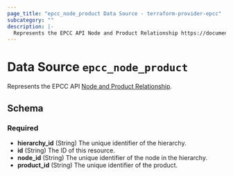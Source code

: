 ```yaml
---
page_title: "epcc_node_product Data Source - terraform-provider-epcc"
subcategory: ""
description: |-
  Represents the EPCC API Node and Product Relationship https://documentation.elasticpath.com/commerce-cloud/docs/api/pcm/hierarchies/relationships/create-node-product-relationships.html.
---
```


# Data Source `epcc_node_product`

Represents the EPCC API [Node and Product Relationship](https://documentation.elasticpath.com/commerce-cloud/docs/api/pcm/hierarchies/relationships/create-node-product-relationships.html).



<!-- schema generated by tfplugindocs -->
## Schema

### Required

- **hierarchy_id** (String) The unique identifier of the hierarchy.
- **id** (String) The ID of this resource.
- **node_id** (String) The unique identifier of the node in the hierarchy.
- **product_id** (String) The unique identifier of the product.

